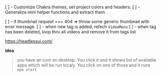[ ] - Customize Chakra themes, set project colors and headers.
[ ] - Generalize mini helper functions and extract them

[ ] - if thumbnail request === 404 => throw some generic thumbnail with error message.
[ ] - when new tag is added, refech `VideoMenu`
[ ] - when tag has been deleted, loop thru all videos and remove it from tags list

https://headlessui.com/

**idea**

> you have an icon on desktop. You click it and it shows list of available apps which will be run localy. You click on one of those and it runs `npm start`

